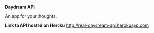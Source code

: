 **Daydream API**

An app for your thoughts.

**Link to API hosted on Heroku**
http://real-daydream-api.herokuapp.com
